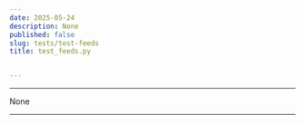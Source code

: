 ```yaml
---
date: 2025-05-24
description: None
published: false
slug: tests/test-feeds
title: test_feeds.py


---
```


---

None

---